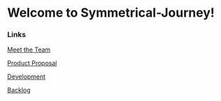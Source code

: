 # Welcome to Symmetrical-Journey!

### Links

[Meet the Team](https://github.com/maceyraejones/symmetrical-journey/wiki/Meet-the-Team)

[Product Proposal](https://github.com/maceyraejones/symmetrical-journey/wiki/Meet-the-Team)

[Development](https://github.com/maceyraejones/symmetrical-journey/wiki/Product-Proposal)

[Backlog]()

